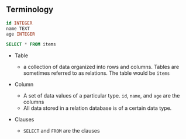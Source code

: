 ## Terminology

```sql
id INTEGER
name TEXT
age INTEGER
```

```sql
SELECT * FROM items
```

- Table

  - a collection of data organized into rows and columns. Tables are sometimes referred to as relations. The table would be `items`

- Column

  - A set of data values of a particular type. `id`, `name`, and `age` are the columns
  - All data stored in a relation database is of a certain data type.

- Clauses
  - `SELECT` and `FROM` are the clauses
